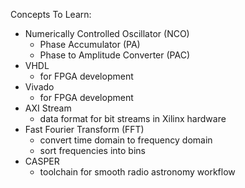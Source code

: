 Concepts To Learn:
- Numerically Controlled Oscillator (NCO)
	- Phase Accumulator (PA)
	- Phase to Amplitude Converter (PAC)
- VHDL
	- for FPGA development
- Vivado
	- for FPGA development
- AXI Stream
	- data format for bit streams in Xilinx hardware
- Fast Fourier Transform (FFT)
	- convert time domain to frequency domain
	- sort frequencies into bins
- CASPER
	- toolchain for smooth radio astronomy workflow